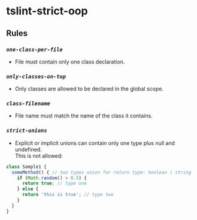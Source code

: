 # tslint-strict-oop

## Rules

### _`one-class-per-file`_
  - File must contain only one class declaration.

### _`only-classes-on-top`_
  - Only classes are allowed to be declared in the global scope.

### _`class-filename`_
  - File name must match the name of the class it contains.

### _`strict-unions`_
  - Explicit or implicit unions can contain only one type plus null and undefined.  
This is not allowed:
  ```javascript
  class Sample1 {
    someMethod() { // two types union for return type: boolean | string
      if (Math.random() > 0.5) {
        return true; // type one
      } else {
        return 'this is true'; // type two
      }
    }
  }
  ```
